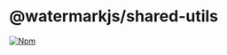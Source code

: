 # @watermarkjs/shared-utils

[![Npm](https://img.shields.io/npm/v/@watermarkjs/shared-utils)](https://www.npmjs.com/package/@watermarkjs/shared-utils)
